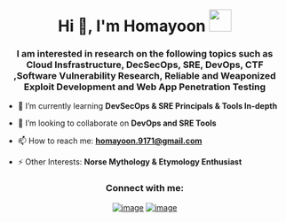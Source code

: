 <!--
**seyyedaliayati/seyyedaliayati** is a ✨ _special_ ✨ repository because its `README.md` (this file) appears on your GitHub profile.

Here are some ideas to get you started:
### Hi there 👋
- 🔭 I’m currently working on ...
- 🌱 I’m currently learning ...
- 👯 I’m looking to collaborate on ...
- 🤔 I’m looking for help with ...
- 💬 Ask me about ...
- 📫 How to reach me: ...
- 😄 Pronouns: ...
- ⚡ Fun fact: ...
-->


<h1 align="center">Hi 👋, I'm Homayoon <img height="40" src="https://emoji.gg/assets/emoji/7333-parrotdance.gif"></h1>
<h3 align="center">I am interested in research on the following topics such as Cloud Insfrastructure, DecSecOps, SRE, DevOps, CTF ,Software Vulnerability Research, Reliable and Weaponized Exploit Development and Web App Penetration Testing</h3>

<!-- - 🔭 I’m currently working on **SDN & SDS** -->

- 🌱 I’m currently learning **DevSecOps & SRE Principals & Tools In-depth**

- 👯 I’m looking to collaborate on **DevOps and SRE Tools**

- 📫 How to reach me: **homayoon.9171@gmail.com**

- ⚡ Other Interests: **Norse Mythology & Etymology Enthusiast**

<h3 align="center">Connect with me:</h3>
<div align="center">

[![image](https://img.shields.io/badge/LinkedIn-0077B5?style=for-the-badge&logo=linkedin&logoColor=white)](https://www.linkedin.com/in/homayoon-sadeghi/)
[![image](https://img.shields.io/badge/Gmail-D14836?style=for-the-badge&logo=gmail&logoColor=white)](mailto:homayoon.9171@gmail.com)
